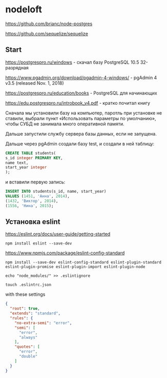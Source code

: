 # nodeloft

https://github.com/brianc/node-postgres

https://github.com/sequelize/sequelize


## Start

https://postgrespro.ru/windows - скачал базу PostgreSQL 10.5 32-разрядная

https://www.pgadmin.org/download/pgadmin-4-windows/ - pgAdmin 4 v3.5 (released Nov. 1, 2018)

https://postgrespro.ru/education/books - PostgreSQL для начинающих

https://edu.postgrespro.ru/introbook_v4.pdf - кратко почитал книгу

Сначала мы установили базу на компьютер, паротль при установке не ставили, выбрали пункт «Использовать
параметры по умолчанию», чтобы СУБД не занимала много оперативной памяти.

Дальше запустили службу сервера базы данных, если не запущена.

Дальше через pgAdmin создали базу test,
и создали в ней таблицу:

```sql
CREATE TABLE students(
s_id integer PRIMARY KEY,
name text,
start_year integer
);
```

и вставили первую запись:

```sql
INSERT INTO students(s_id, name, start_year)
VALUES (1451, 'Анна', 2014),
(1432, 'Виктор', 2014),
(1556, 'Нина', 2015);
```


## Установка eslint

https://eslint.org/docs/user-guide/getting-started

`npm install eslint --save-dev`

https://www.npmjs.com/package/eslint-config-standard

`npm install --save-dev eslint-config-standard eslint-plugin-standard eslint-plugin-promise eslint-plugin-import eslint-plugin-node`

`echo "node_modules/" >> .eslintignore`

`touch .eslintrc.json`

with these settings

```json
{
  "root": true,
  "extends": "standard",
  "rules": {
    "no-extra-semi": "error",
    "semi": [
      "error",
      "always"
    ],
    "quotes": [
      "error",
      "double"
    ]
  }
}
```

